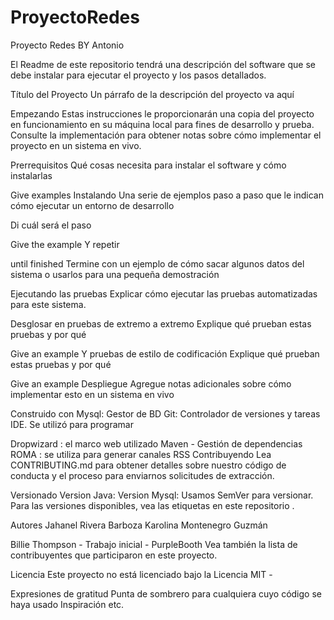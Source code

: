 # ProyectoRedes
Proyecto Redes BY Antonio

El Readme de este repositorio tendrá una descripción del software que se debe instalar
para ejecutar el proyecto y los pasos detallados. 

Título del Proyecto
Un párrafo de la descripción del proyecto va aquí

Empezando
Estas instrucciones le proporcionarán una copia del proyecto en funcionamiento en su máquina local para fines de desarrollo y prueba. Consulte la implementación para obtener notas sobre cómo implementar el proyecto en un sistema en vivo.

Prerrequisitos
Qué cosas necesita para instalar el software y cómo instalarlas

Give examples
Instalando
Una serie de ejemplos paso a paso que le indican cómo ejecutar un entorno de desarrollo

Di cuál será el paso

Give the example
Y repetir

until finished
Termine con un ejemplo de cómo sacar algunos datos del sistema o usarlos para una pequeña demostración

Ejecutando las pruebas
Explicar cómo ejecutar las pruebas automatizadas para este sistema.

Desglosar en pruebas de extremo a extremo
Explique qué prueban estas pruebas y por qué

Give an example
Y pruebas de estilo de codificación
Explique qué prueban estas pruebas y por qué

Give an example
Despliegue
Agregue notas adicionales sobre cómo implementar esto en un sistema en vivo

Construido con
Mysql: Gestor de BD
Git: Controlador de versiones y tareas
IDE. Se utilizó para programar

Dropwizard : el marco web utilizado
Maven - Gestión de dependencias
ROMA : se utiliza para generar canales RSS
Contribuyendo
Lea CONTRIBUTING.md para obtener detalles sobre nuestro código de conducta y el proceso para enviarnos solicitudes de extracción.

Versionado
Version Java:
Version Mysql:
Usamos SemVer para versionar. Para las versiones disponibles, vea las etiquetas en este repositorio .

Autores
Jahanel Rivera Barboza
Karolina Montenegro Guzmán

Billie Thompson - Trabajo inicial - PurpleBooth
Vea también la lista de contribuyentes que participaron en este proyecto.

Licencia
Este proyecto no está licenciado bajo la Licencia MIT - 

Expresiones de gratitud
Punta de sombrero para cualquiera cuyo código se haya usado
Inspiración
etc.
